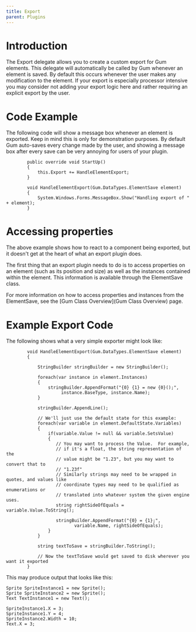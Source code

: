 ```yaml
---
title: Export
parent: Plugins
---
```


# Introduction

The Export delegate allows you to create a custom export for Gum elements.  This delegate will automatically be called by Gum whenever an element is saved.  By default this occurs whenever the user makes any modification to the element.  If your export is especially processor intensive you may consider not adding your export logic here and rather requiring an explicit export by the user.

# Code Example

The following code will show a message box whenever an element is exported.  Keep in mind this is only for demonstration purposes.  By default Gum auto-saves every change made by the user, and showing a message box after every save can be very annoying for users of your plugin.

```
        public override void StartUp()
        {
            this.Export += HandleElementExport;
        }

        void HandleElementExport(Gum.DataTypes.ElementSave element)
        {
            System.Windows.Forms.MessageBox.Show("Handling export of " + element);
        }

```

# Accessing properties

The above example shows how to react to a component being exported, but it doesn't get at the heart of what an export plugin does.

The first thing that an export plugin needs to do is to access properties on an element (such as its position and size) as well as the instances contained within the element. This information is available through the ElementSave class.

For more information on how to access properties and instances from the ElementSave, see the [Gum Class Overview](Gum Class Overview) page.

# Example Export Code

The following shows what a very simple exporter might look like:

```
        void HandleElementExport(Gum.DataTypes.ElementSave element)
        {

            StringBuilder stringBuilder = new StringBuilder();

            foreach(var instance in element.Instances)
            {
                stringBuilder.AppendFormat("{0} {1} = new {0}();", 
                     instance.BaseType, instance.Name);   
            }

            stringBuilder.AppendLine();

            // We'll just use the default state for this example:
            foreach(var variable in element.DefaultState.Variables)
            {
                if(variable.Value != null && variable.SetsValue)
                {
                   // You may want to process the Value.  For example,
                   // if it's a float, the string representation of the 
                   // value might be "1.23", but you may want to convert that to
                   // "1.23f"
                   // Similarly strings may need to be wrapped in quotes, and values like
                   // coordinate types may need to be qualified as enumerations or
                   // translated into whatever system the given engine uses.
                   string rightSideOfEquals = variable.Value.ToString();

                   stringBuilder.AppendFormat("{0} = {1};", 
                          variable.Name, rightSideOfEquals);
                }
            }

            string textToSave = stringBuilder.ToString();

            // Now the textToSave would get saved to disk wherever you want it exported
        }

```

This may produce output that looks like this:

```
Sprite SpriteInstance1 = new Sprite();
Sprite SpriteInstance2 = new Sprite();
Text TextInstance1 = new Text();

SpriteInstance1.X = 3;
SpriteInstance1.Y = 4;
SpriteInstance2.Width = 10;
Text.X = 3;
```